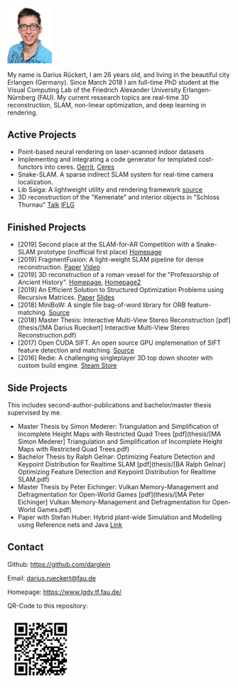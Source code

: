 <img src="images/me.jpg" width="100"/> 

My name is Darius Rückert, I am 26 years old, and living in the beautiful city Erlangen (Germany). Since March 2018 I am full-time PhD student at the Visual Computing Lab of the Friedrich Alexander University Erlangen-Nürnberg (FAU). My current ressearch topics are real-time 3D reconstruction, SLAM, non-linear optimization, and deep learning in rendering.

## Active Projects

 * Point-based neural rendering on laser-scanned indoor datasets
 * Implementing and integrating a code generator for templated cost-functors into ceres. [Gerrit](https://ceres-solver-review.googlesource.com/q/status:open), [Ceres](http://ceres-solver.org/) 
 * Snake-SLAM. A sparse indirect SLAM system for real-time camera localization.
 * Lib Saiga: A lightweight utility and rendering framework [source](https://github.com/darglein/saiga)
 * 3D reconstruction of the "Kemenate" and interior objects in "Schloss Thurnau"
 [Talk](https://www.uni-bayreuth.de/de/universitaet/presse/pressemitteilungen/2020/008-Stadtgespraech_3D-Rekonstruktion-histor_-Kemenate-Schloss-Thurnau_Muehlnikel/index.html) [IFLG](https://www.iflg-thurnau.de/)
 
## Finished Projects

 * [2019] Second place at the SLAM-for-AR Competition with a Snake-SLAM prototype (inofficial first place) [Homepage](http://www.zjucvg.net/eval-vislam/ismar19-slam-competition/)
 * [2019] FragmentFusion: A light-weight SLAM pipeline for dense reconstruction. [Paper](paper/FragmentFusion.pdf) [Video](https://www.youtube.com/watch?v=DK7tvu2nw24)
 * [2019] 3D reconstruction of a roman vessel for the "Professorship of Ancient History". [Homepage](https://www.egea-ev.de/), [Homepage2](https://www.geschichte.phil.fau.de/department-geschichte/lehrstuehle-und-personen/professur-fuer-alte-geschichte/)
 * [2019] An Efficient Solution to Structured Optimization Problems using Recursive Matrices. [Paper](paper/RecursiveMatrices.pdf) [Slides](paper/RecursiveMatrices_slides.pptx)
 * [2018] MiniBoW: A single file bag-of-word library for ORB feature-matching. [Source](https://github.com/darglein/DBoW2)
 * [2018] Master Thesis: Interactive Multi-View Stereo Reconstruction [pdf](thesis/[MA Darius Rueckert] Interactive Multi-View Stereo Reconstruction.pdf)
 * [2017] Open CUDA SIFT. An open source GPU implemenation of SIFT feature detection and matching. [Source](https://github.com/darglein/ocs)
 * [2016] Redie: A challenging singleplayer 3D top down shooter with custom build engine. [Steam Store](https://store.steampowered.com/app/536990/Redie/)

## Side Projects

This includes second-author-publications and bachelor/master thesis supervised by me.

 * Master Thesis by Simon Mederer: Triangulation and Simplification of Incomplete Height Maps with Restricted Quad Trees [pdf](thesis/[MA Simon Mederer] Triangulation and Simplification of Incomplete Height Maps with Restricted Quad Trees.pdf)
 * Bachelor Thesis by Ralph Gelnar: Optimizing Feature Detection and Keypoint Distribution for Realtime SLAM [pdf](thesis/[BA Ralph Gelnar] Optimizing Feature Detection and Keypoint Distribution for Realtime SLAM.pdf)
 * Master Thesis by Peter Eichinger: Vulkan Memory-Management and Defragmentation for Open-World Games [pdf](thesis/[MA Peter Eichinger] Vulkan Memory-Management and Defragmentation for Open-World Games.pdf)
 * Paper with Stefan Huber: Hybrid plant-wide Simulation and Modelling using Reference nets and Java [Link](https://www.sciencedirect.com/science/article/pii/B9780444634283501478)
 
## Contact

Github: https://github.com/darglein

Email: darius.rueckert@fau.de

Homepage: https://www.lgdv.tf.fau.de/

QR-Code to this repository:

<img src="images/qr_to_this_repo.png" width="150"/> 
